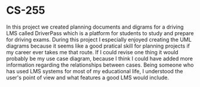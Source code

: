 # CS-255

In this project we created planning documents and digrams for a driving LMS called DriverPass which is a platform for students to study and prepare for driving exams. During this project I especially enjoyed creating the UML diagrams because it seems like a good pratical skill for planning projects if my career ever takes me that route. If I could revise one thing it would probably be my use case diagram, because I think I could have added more information regarding the relationships between cases. Being someone who has used LMS systems for most of my educational life, I understood the user's point of view and what features a good LMS would include.
